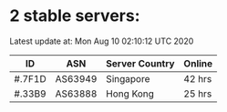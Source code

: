 # 2 stable servers:

Latest update at: Mon Aug 10 02:10:12 UTC 2020

| ID | ASN | Server Country | Online |
| -- | --- | -------------- | ------ |
| #.7F1D | AS63949 | Singapore | 42 hrs |
| #.33B9 | AS63888 | Hong Kong | 25 hrs |

